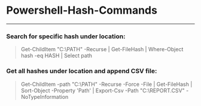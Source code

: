 # Powershell-Hash-Commands
---

### Search for specific hash under location:
> Get-ChildItem "C:\PATH\" -Recurse |
	Get-FileHash |
	Where-Object hash -eq HASH |
	Select path
 
### Get all hashes under location and append CSV file:
> Get-ChildItem -path "C:\PATH\" -Recurse -Force -File | 
	Get-FileHash | 
	Sort-Object -Property 'Path' |
	Export-Csv -Path "C:\REPORT.CSV" -NoTypeInformation
